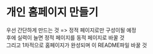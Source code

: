 # 개인 홈페이지 만들기
우선 간단하게 만드는 것 => 정적 페이지로만 구성이될 예정   
후에 실력이 늘면 정적 페이지를 동적 페이지로 바꿀 것   
그리고 1차적으로 홈페이지가 완성되며 이 README파일 바꿀 것
